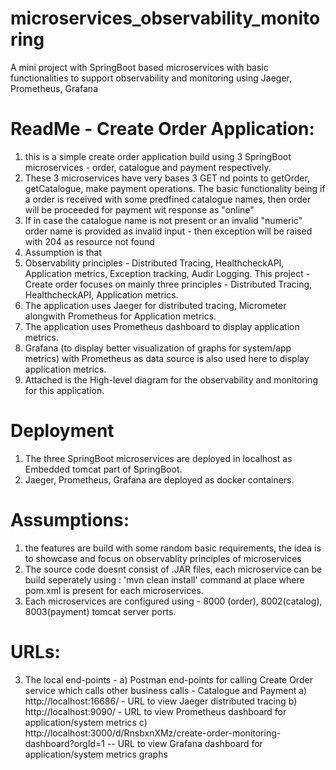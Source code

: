 # microservices_observability_monitoring
A mini project with SpringBoot based microservices with basic functionalities to support observability and monitoring using Jaeger, Prometheus, Grafana

 ReadMe - Create Order Application:
 ==================================

1. this is a simple create order application build using 3 SpringBoot microservices  - order, catalogue and payment respectively.
2. These 3 microservices have very bases 3 GET nd points to getOrder, getCatalogue, make payment operations. The basic functionality being if a order is received with some predfined 
    catalogue names, then order will be proceeded for payment wit response as "online" 
3. If in case the catalogue name is not present or an invalid "numeric" order name is provided as invalid input - then exception will be raised with 204 as resource not found
4. Assumption is that 
5. Observability principles - Distributed Tracing, HealthcheckAPI, Application metrics, Exception tracking, Audir Logging. This project - Create order focuses on mainly three 
   principles - Distributed Tracing, HealthcheckAPI, Application metrics.
6. The application uses Jaeger for distributed tracing, Micrometer alongwith Prometheus for Application metrics.
7. The application uses Prometheus dashboard to display application metrics.
8. Grafana (to display better visualization of graphs for system/app metrics) with Prometheus as data source is also used here to display application metrics.
9. Attached is the High-level diagram for the observability and monitoring for this application.
 
 
 Deployment
 =========
 
 1. The three SpringBoot microservices are deployed in localhost as Embedded tomcat part of SpringBoot.
 2. Jaeger, Prometheus, Grafana are deployed as docker containers.
 
 
 Assumptions:
 =============
 1. the features are build with some random basic requirements, the idea is to showcase and focus on observablity principles of microservices
 2. The source code doesnt consist of .JAR files, each microservice can be build seperately using : 'mvn clean install' command at place where pom.xml is present  for each microservices. 
 3. Each microservices are configured using - 8000 (order), 8002(catalog), 8003(payment) tomcat server ports.
 
 
 URLs:
 ====
 3. The local end-points  - 
	a) Postman end-points for calling Create Order service which calls other business calls - Catalogue and Payment
    a) http://localhost:16686/ - URL to view Jaeger distributed tracing
	b) http://localhost:9090/ - URL to view Prometheus dashboard for application/system metrics
	c) http://localhost:3000/d/RnsbxnXMz/create-order-monitoring-dashboard?orgId=1 -- URL to view Grafana dashboard for application/system metrics graphs


